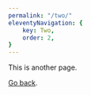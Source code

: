 ```yaml
---
permalink: "/two/"
eleventyNavigation: {
	key: Two,
	order: 2,
}
---
```

<p>This is another page.</p>

<hello-component place="world"></hello-component>

<p><a href="index.webc">Go back</a>.</p>
